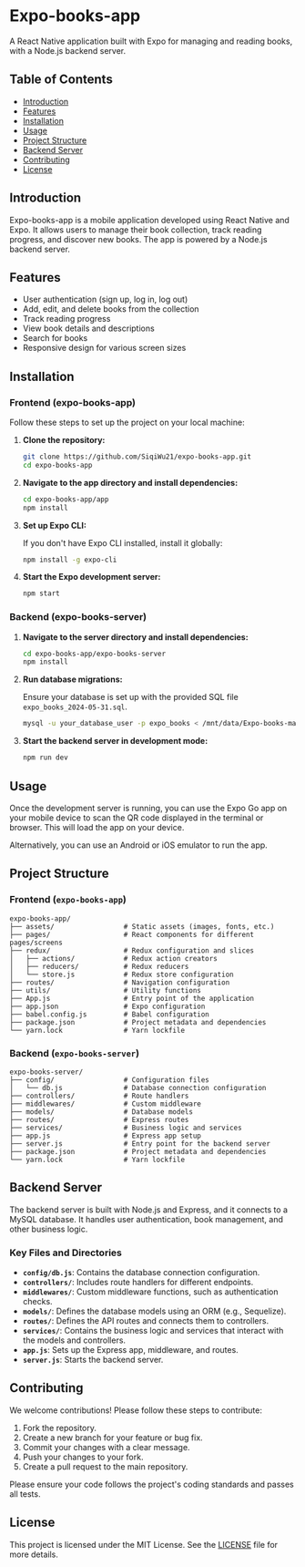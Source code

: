 # Expo-books-app

A React Native application built with Expo for managing and reading books, with a Node.js backend server.

## Table of Contents

- [Introduction](#introduction)
- [Features](#features)
- [Installation](#installation)
- [Usage](#usage)
- [Project Structure](#project-structure)
- [Backend Server](#backend-server)
- [Contributing](#contributing)
- [License](#license)

## Introduction

Expo-books-app is a mobile application developed using React Native and Expo. It allows users to manage their book collection, track reading progress, and discover new books. The app is powered by a Node.js backend server.

## Features

- User authentication (sign up, log in, log out)
- Add, edit, and delete books from the collection
- Track reading progress
- View book details and descriptions
- Search for books
- Responsive design for various screen sizes


## Installation

### Frontend (expo-books-app)

Follow these steps to set up the project on your local machine:

1. **Clone the repository:**

   ```bash
   git clone https://github.com/SiqiWu21/expo-books-app.git
   cd expo-books-app
   ```

2. **Navigate to the app directory and install dependencies:**

   ```bash
   cd expo-books-app/app
   npm install
   ```

3. **Set up Expo CLI:**

   If you don't have Expo CLI installed, install it globally:

   ```bash
   npm install -g expo-cli
   ```

4. **Start the Expo development server:**

   ```bash
   npm start
   ```

### Backend (expo-books-server)

1. **Navigate to the server directory and install dependencies:**

   ```bash
   cd expo-books-app/expo-books-server
   npm install
   ```
   

2. **Run database migrations:**

   Ensure your database is set up with the provided SQL file `expo_books_2024-05-31.sql`.

   ```bash
   mysql -u your_database_user -p expo_books < /mnt/data/Expo-books-main/expo_books_2024-05-31.sql
   ```

3. **Start the backend server in development mode:**

   ```bash
   npm run dev
   ```

## Usage

Once the development server is running, you can use the Expo Go app on your mobile device to scan the QR code displayed in the terminal or browser. This will load the app on your device.

Alternatively, you can use an Android or iOS emulator to run the app.

## Project Structure

### Frontend (`expo-books-app`)

```
expo-books-app/
├── assets/                 # Static assets (images, fonts, etc.)
├── pages/                  # React components for different pages/screens
├── redux/                  # Redux configuration and slices
│   ├── actions/            # Redux action creators
│   ├── reducers/           # Redux reducers
│   └── store.js            # Redux store configuration
├── routes/                 # Navigation configuration
├── utils/                  # Utility functions
├── App.js                  # Entry point of the application
├── app.json                # Expo configuration
├── babel.config.js         # Babel configuration
├── package.json            # Project metadata and dependencies
└── yarn.lock               # Yarn lockfile
```

### Backend (`expo-books-server`)

```
expo-books-server/
├── config/                 # Configuration files
│   └── db.js               # Database connection configuration
├── controllers/            # Route handlers
├── middlewares/            # Custom middleware
├── models/                 # Database models
├── routes/                 # Express routes
├── services/               # Business logic and services
├── app.js                  # Express app setup
├── server.js               # Entry point for the backend server
├── package.json            # Project metadata and dependencies
└── yarn.lock               # Yarn lockfile
```

## Backend Server

The backend server is built with Node.js and Express, and it connects to a MySQL database. It handles user authentication, book management, and other business logic.

### Key Files and Directories

- **`config/db.js`**: Contains the database connection configuration.
- **`controllers/`**: Includes route handlers for different endpoints.
- **`middlewares/`**: Custom middleware functions, such as authentication checks.
- **`models/`**: Defines the database models using an ORM (e.g., Sequelize).
- **`routes/`**: Defines the API routes and connects them to controllers.
- **`services/`**: Contains the business logic and services that interact with the models and controllers.
- **`app.js`**: Sets up the Express app, middleware, and routes.
- **`server.js`**: Starts the backend server.

## Contributing

We welcome contributions! Please follow these steps to contribute:

1. Fork the repository.
2. Create a new branch for your feature or bug fix.
3. Commit your changes with a clear message.
4. Push your changes to your fork.
5. Create a pull request to the main repository.

Please ensure your code follows the project's coding standards and passes all tests.

## License

This project is licensed under the MIT License. See the [LICENSE](LICENSE) file for more details.
